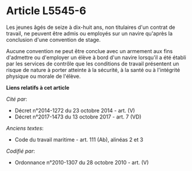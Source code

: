 # Article L5545-6

Les jeunes âgés de seize à dix-huit ans, non titulaires d'un contrat de travail, ne peuvent être admis ou employés sur un
navire qu'après la conclusion d'une convention de stage.

Aucune convention ne peut être conclue avec un armement aux fins d'admettre ou d'employer un élève à bord d'un navire
lorsqu'il a été établi par les services de contrôle que les conditions de travail présentent un risque de nature à porter
atteinte à la sécurité, à la santé ou à l'intégrité physique ou morale de l'élève.

**Liens relatifs à cet article**

_Cité par_:

  - Décret n°2014-1272 du 23 octobre 2014 - art. (V)
  - Décret n°2017-1473 du 13 octobre 2017 - art. 7 (VD)

_Anciens textes_:

  - Code du travail maritime - art. 111 (Ab), alinéas 2 et 3

_Codifié par_:

  - Ordonnance n°2010-1307 du 28 octobre 2010 - art. (V)

